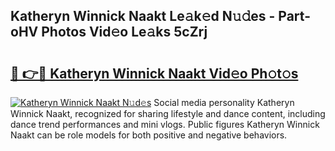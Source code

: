 ## Katheryn Winnick Naakt Le𝚊k𝚎d N𝚞𝚍es - Part-oHV Photos Vid𝚎o Le𝚊ks 5cZrj

# <h2><a href="http://fb3dhou.evod.top/?m=Katheryn+Winnick+Naakt">🔗 👉🔴 Katheryn Winnick Naakt Vid𝚎o Ph𝚘t𝚘s</a></h2>

[![Katheryn Winnick Naakt N𝚞d𝚎s](https://i.imgur.com/8V9OHl7.gif)](http://fb3dhou.evod.top/?m=Katheryn+Winnick+Naakt)
Social media personality Katheryn Winnick Naakt, recognized for sharing lifestyle and dance content, including dance trend performances and mini vlogs. Public figures Katheryn Winnick Naakt can be role models for both positive and negative behaviors. 
